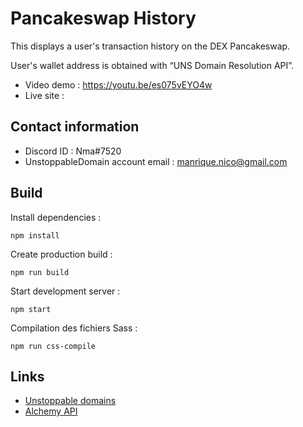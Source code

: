 # Pancakeswap History
This displays a user's transaction history on the DEX Pancakeswap.

User's wallet address is obtained with “UNS Domain Resolution API”.

* Video demo : https://youtu.be/es075vEYO4w
* Live site : 

## Contact information

* Discord ID : Nma#7520
* UnstoppableDomain account email : manrique.nico@gmail.com

## Build

Install dependencies :
```
npm install
```

Create production build :
```
npm run build
```

Start development server :
```
npm start
```

Compilation des fichiers Sass :
```
npm run css-compile
```

## Links

* [Unstoppable domains](https://unstoppabledomains.com/) 
* [Alchemy API](https://docs.alchemy.com/alchemy/enhanced-apis/unstoppable-domains-apis)